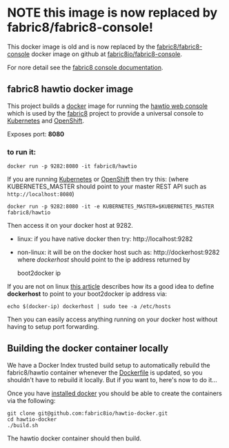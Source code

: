 # NOTE this image is now replaced by fabric8/fabric8-console!

This docker image is old and is now replaced by the [fabric8/fabric8-console](https://registry.hub.docker.com/u/fabric8/fabric8-console/) docker image on github at [fabric8io/fabric8-console](https://github.com/fabric8io/fabric8-console).

For nore detail see the [fabric8 console documentation](http://fabric8.io/guide/console.html).

fabric8 hawtio docker image
---------------------------

This project builds a [docker](http://docker.io/) image for running the [hawtio web console](http://hawt.io/) which is used by the [fabric8](http://fabric8.io/) project to provide a universal console to [Kubernetes](http://kubernetes.io) and [OpenShift](http://openshift.github.io/).

Exposes port: **8080**

### to run it:

```
docker run -p 9282:8080 -it fabric8/hawtio
```

If you are running [Kubernetes](http://kubernetes.io) or [OpenShift](http://openshift.github.io/) then try this: (where KUBERNETES_MASTER should point to your master REST API such as <code>http://localhost:8080</code>)

```
docker run -p 9282:8080 -it -e KUBERNETES_MASTER=$KUBERNETES_MASTER fabric8/hawtio
```

Then access it on your docker host at 9282.

-	linux: if you have native docker then try: http://localhost:9282
-	non-linux: it will be on the docker host such as: http://dockerhost:9282 where *dockerhost* should point to the ip address returned by

	boot2docker ip

If you are not on linux [this article](http://viget.com/extend/how-to-use-docker-on-os-x-the-missing-guide) describes how its a good idea to define **dockerhost** to point to your boot2docker ip address via:

```
echo $(docker-ip) dockerhost | sudo tee -a /etc/hosts
```

Then you can easily access anything running on your docker host without having to setup port forwarding.

Building the docker container locally
-------------------------------------

We have a Docker Index trusted build setup to automatically rebuild the fabric8/hawtio container whenever the [Dockerfile](https://github.com/fabric8io/hawtio-docker/blob/master/Dockerfile) is updated, so you shouldn't have to rebuild it locally. But if you want to, here's now to do it...

Once you have [installed docker](https://www.docker.io/gettingstarted/#h_installation) you should be able to create the containers via the following:

```
git clone git@github.com:fabric8io/hawtio-docker.git
cd hawtio-docker
./build.sh
```

The hawtio docker container should then build.
